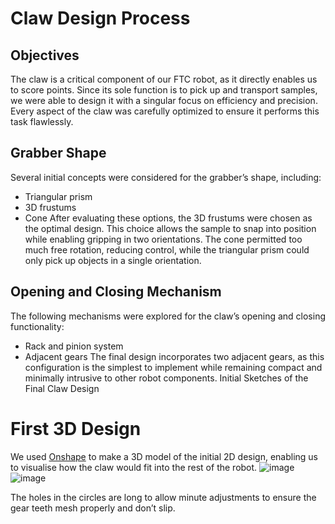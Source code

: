 # Claw Design Process
## Objectives
The claw is a critical component of our FTC robot, as it directly enables us to score points. Since its sole function is to pick up and transport samples, we were able to design it with a singular focus on efficiency and precision. Every aspect of the claw was carefully optimized to ensure it performs this task flawlessly.

## Grabber Shape
Several initial concepts were considered for the grabber’s shape, including:
- Triangular prism
- 3D frustums
- Cone
After evaluating these options, the 3D frustums were chosen as the optimal design. This choice allows the sample to snap into position while enabling gripping in two orientations. The cone permitted too much free rotation, reducing control, while the triangular prism could only pick up objects in a single orientation.

## Opening and Closing Mechanism
The following mechanisms were explored for the claw’s opening and closing functionality:
- Rack and pinion system
- Adjacent gears
The final design incorporates two adjacent gears, as this configuration is the simplest to implement while remaining compact and minimally intrusive to other robot components.
Initial Sketches of the Final Claw Design

# First 3D Design
We used [Onshape](https://www.onshape.com/) to make a 3D model of the initial 2D design, enabling us to visualise how the claw would fit into the rest of the robot.
![image](https://github.com/user-attachments/assets/78aafaa0-6f7a-4b12-bdb8-79e91a6318a7)
![image](https://github.com/user-attachments/assets/fb98cec5-aedd-4c92-ac02-9fb95f08daae)

The holes in the circles are long to allow minute adjustments to ensure the gear teeth mesh properly and don’t slip. 
